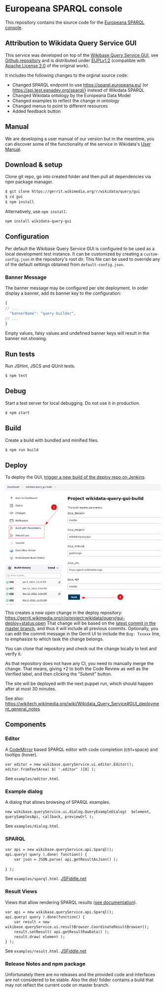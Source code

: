 # Europeana SPARQL console
This repository contains the source code for the [Europeana SPARQL console](https://api.europeana.eu/console/sparql).

## Attribution to Wikidata Query Service GUI

This service was developed on top of the [Wikibase Query Service GUI](https://query.wikidata.org/), see [Github repository](https://github.com/wikimedia/wikidata-query-gui) and is distributed under [EUPLv1.2](LICENSE.md) (compatible with [Apache License 2.0](https://github.com/wikimedia/wikidata-query-gui/blob/master/LICENSE) of the original work). 

It includes the following changes to the orginal source code:
* Changed SPARQL endpoint to use https://sparql.europeana.eu/ (or https://api.test.eanadev.org/sparql/) instead of Wikidata SPARQL
* Changed Wikidata ontology by the Europeana Data Model
* Changed examples to reflect the change in ontology
* Changed menus to point to different resources
* Added feedback button

## Manual

We are developing a user manual of our version but in the meantime, you can discover some of the functionality of the service in Wikidata's [User Manual](https://www.mediawiki.org/wiki/Special:MyLanguage/Wikidata_Query_Service/User_Manual).

## Download & setup

Clone git repo, go into created folder and then pull all dependencies via npm package manager.

```bash
$ git clone https://gerrit.wikimedia.org/r/wikidata/query/gui
$ cd gui
$ npm install
```

Alternatively, use `npm install`.

```bash
npm install wikidata-query-gui
```

## Configuration
Per default the Wikibase Query Service GUI is configured to be used as a local development test instance. It can be customized by creating a `custom-config.json` in the repository's root dir. This file can be used to override any of the default settings obtained from `default-config.json`.

### Banner Message

The banner message may be configured per site deployment. In order display a banner, add its banner key to the configuration:

```js
{
// ...
  "bannerName": "query-builder",
// ...
}
```

Empty values, falsy values and undefined banner keys will result in the banner not showing.

## Run tests

Run JSHint, JSCS and QUnit tests.

```bash
$ npm test
```

## Debug
Start a test server for local debugging. Do not use it in production.

```bash
$ npm start
```

## Build
Create a build with bundled and minified files.

```bash
$ npm run build
```


## Deploy
To deploy the GUI, [trigger a new build of the deploy repo on Jenkins](https://integration.wikimedia.org/ci/job/wikidata-query-gui-build/).

![Screenshot of the Jenkins dashboard for the build repo. Highlighted are the build buttons in the sidebar with a "1" and the "Build" button in the main part with a "2"](docs/images/triggerDeployBuild.png)

This creates a new open change in the deploy repository: https://gerrit.wikimedia.org/r/q/project:wikidata/query/gui-deploy+status:open
That change will be based on the [latest commit in the master branch](https://gerrit.wikimedia.org/r/plugins/gitiles/wikidata/query/gui/+log/refs/heads/master), and thus it will include all previous commits.
Optionally, you can edit the commit message in the Gerrit UI to include the `Bug: Txxxxx` line, to emphasize to which task the change belongs.

You can clone that repository and check out the change locally to test and verify it.

As that repository does not have any CI, you need to manually merge the change.
That means, giving +2 to both the Code Review as well as the Verified label, and then clicking the "Submit" button.

The site will be deployed with the next puppet run, which should happen after at most 30 minutes.

See also: https://wikitech.wikimedia.org/wiki/Wikidata_Query_Service#GUI_deployment_general_notes

## Components
### Editor
A [CodeMirror](https://codemirror.net/) based SPARQL editor with code completion (ctrl+space) and tooltips (hover).
```
var editor = new wikibase.queryService.ui.editor.Editor();
editor.fromTextArea( $( '.editor' )[0] );
```
See `examples/editor.html`.

### Example dialog

A dialog that allows browsing of SPARQL examples.
```
new wikibase.queryService.ui.dialog.QueryExampleDialog(  $element, querySamplesApi, callback, previewUrl );
```
See `examples/dialog.html`.

### SPARQL

```
var api = new wikibase.queryService.api.Sparql();
api.query( query ).done( function() {
	var json = JSON.parse( api.getResultAsJson() );

} );
```
See `examples/sparql.html`.
[JSFiddle.net](https://jsfiddle.net/jonaskress/qpuynfz8/)


### Result Views
Views that allow rendering SPARQL results ([see documentation](https://www.wikidata.org/wiki/Special:MyLanguage/Wikidata:SPARQL_query_service/Wikidata_Query_Help/Result_Views)).

```
var api = new wikibase.queryService.api.Sparql();
api.query( query ).done(function() {
	var result = new wikibase.queryService.ui.resultBrowser.CoordinateResultBrowser();
	result.setResult( api.getResultRawData() );
	result.draw( element );
} );
```
See `examples/result.html`.
[JSFiddle.net](https://jsfiddle.net/jonaskress/9dhv0yLp/)

### Release Notes and npm package

Unfortunately there are no releases and the provided code and interfaces are not considered to be stable.
Also the dist/ folder contains a build that may not reflect the current code on master branch.

